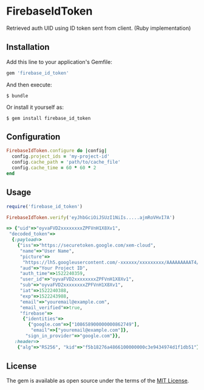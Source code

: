 # FirebaseIdToken

Retrieved auth UID using ID token sent from client. (Ruby implementation)

## Installation

Add this line to your application's Gemfile:

```ruby
gem 'firebase_id_token'
```

And then execute:

    $ bundle

Or install it yourself as:

    $ gem install firebase_id_token

## Configuration

```ruby
FirebaseIdToken.configure do |config|
  config.project_ids = 'my-project-id'
  config.cache_path = 'path/to/cache_file'
  config.cache_time = 60 * 60 * 2
end
```

## Usage

```ruby
require('firebase_id_token')

FirebaseIdToken.verify('eyJhbGciOiJSUzI1NiIs.....ajmRoVHvI7A')

=> {"uid"=>"oyvaFVD2xxxxxxxxZPFVnH1X8Xv1",
 "decoded_token"=>
  {:payload=>
    {"iss"=>"https://securetoken.google.com/xem-cloud",
     "name"=>"User Name",
     "picture"=>
      "https://lh5.googleusercontent.com/-xxxxxx/xxxxxxxxx/AAAAAAAAAT4/xxxxxxx/photo.jpg",
     "aud"=>"Your Project ID",
     "auth_time"=>1522240359,
     "user_id"=>"oyvaFVD2xxxxxxxxZPFVnH1X8Xv1",
     "sub"=>"oyvaFVD2xxxxxxxxZPFVnH1X8Xv1",
     "iat"=>1522240388,
     "exp"=>1522243988,
     "email"=>"youremail@example.com",
     "email_verified"=>true,
     "firebase"=>
      {"identities"=>
        {"google.com"=>["108658900000000862749"],
         "email"=>["youremail@example.com"]},
       "sign_in_provider"=>"google.com"}},
   :header=>
    {"alg"=>"RS256", "kid"=>"f5b18276a4866100000000c3e9434974d1f1db51"}}}
```


## License

The gem is available as open source under the terms of the [MIT License](https://opensource.org/licenses/MIT).

